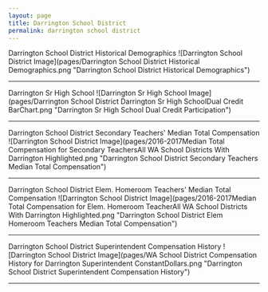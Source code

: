 ```yaml
---
layout: page
title: Darrington School District
permalink: darrington school district
---
```



Darrington School District Historical Demographics
![Darrington School District Image](pages/Darrington School District Historical Demographics.png "Darrington School District Historical Demographics")

___

Darrington Sr High School
![Darrington Sr High School Image](pages/Darrington School District Darrington Sr High SchoolDual Credit BarChart.png "Darrington Sr High School Dual Credit Participation")

___

Darrington School District Secondary Teachers' Median Total Compensation
![Darrington School District Image](pages/2016-2017Median Total Compensation for Secondary TeachersAll WA School Districts With Darrington Highlighted.png "Darrington School District Secondary Teachers Median Total Compensation")

___

Darrington School District Elem. Homeroom Teachers' Median Total Compensation
![Darrington School District Image](pages/2016-2017Median Total Compensation for Elem. Homeroom TeacherAll WA School Districts With Darrington Highlighted.png "Darrington School District Elem Homeroom Teachers Median Total Compensation")

___

Darrington School District Superintendent Compensation History
![Darrington School District Image](pages/WA School District Compensation History for Darrington Superintendent ConstantDollars.png "Darrington School District Superintendent Compensation History")

___

